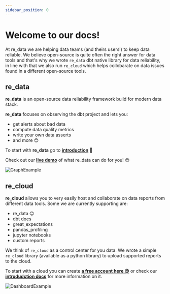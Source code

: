 ```yaml
---
sidebar_position: 0
---
```


# Welcome to our docs!

At re_data we are helping data teams (and theirs users!) to keep data reliable. We believe open-source is quite often the right answer for data tools and that's why we wrote `re_data` dbt native library for data reliability, in line with that we also run `re_cloud` which helps collobarate on data issues found in a different open-source tools.

## re_data

**re_data** is an open-source data reliability framework build for modern data stack.

**re_data** focuses on observing the dbt project and lets you:
 - get alerts about bad data
 - compute data quality metrics
 - write your own data asserts
 - and more 😊

To start with **re_data** go to **[introduction](/docs/re_data/introduction/whatis_data)** 🚀

Check out our **[live demo](https://re-data.github.io/re-data/ui-latest/#/alerts)** of what re_data can do for you! 😊

![GraphExample](/screenshots/ui/graph.png)

## re_cloud
**re_cloud** allows you to very easily host and collaborate on data reports from different data tools. Some we are currently supporting are: 

- re_data 😊
- dbt docs
- great_expectations
- pandas_profiling
- jupyter notebooks
- custom reports

We think of `re_cloud` as a control center for you data. We wrote a simple `re_cloud` library (available as a python library) to upload supported reports to the cloud.

To start with a cloud you can create **[a free account here 😊](https://cloud.getre.io/#/register)**
or check our **[introdudction docs](/docs/re_cloud/Introduction/whatis_cloud)** for more information on it.

![DashboardExample](/screenshots/cloud/dashboard.png)
